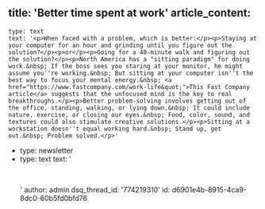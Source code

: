 title: 'Better time spent at work'
article_content:
  -
    type: text
    text: '<p>When faced with a problem, which is better:</p><p>Staying at your computer for an hour and grinding until you figure out the solution?</p><p>or</p><p>Going for a 40-minute walk and figuring out the solution?</p><p>North America has a "sitting paradigm" for doing work.&nbsp; If the boss sees you staring at your monitor, he might assume you''re working.&nbsp; But sitting at your computer isn''t the best way to focus your mental energy.&nbsp; <a href="https://www.fastcompany.com/work-life&quot;">This Fast Company article</a> suggests that the unfocused mind is the key to real breakthroughs.</p><p>Better problem-solving involves getting out of the office, standing, walking, or lying down.&nbsp; It could include nature, exercise, or closing our eyes.&nbsp; Food, color, sound, and textures could also stimulate creative solutions.</p><p>Sitting at a workstation doesn''t equal working hard.&nbsp; Stand up, get out.&nbsp; Problem solved.</p>'
  -
    type: newsletter
  -
    type: text
    text: '<p><a href="http://www.strongmaker.com/wp-content/uploads/2010/03/brain_dumb.jpg"><br></a> </p>'
author: admin
dsq_thread_id: '774219310'
id: d6901e4b-8915-4ca9-8dc0-60b5fd0bfd76
